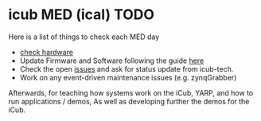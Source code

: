 # icub MED (ical) TODO

Here is a list of things to check each MED day

- [check hardware](hardware_check.md)
- Update Firmware and Software following the guide [here](https://github.com/event-driven-robotics/event-driven-robotics.github.io/blob/master/resources/firmwareUpdateREADME.md)
- Check the open [issues](https://github.com/robotology/icub-tech-support/issues?q=is%3Aissue+is%3Aopen+label%3AiCubGenova02+) and ask for status update from icub-tech.
- Work on any event-driven maintenance issues (e.g. zynqGrabber)

Afterwards, for teaching how systems work on the iCub, YARP, and how to run applications / demos, As well as developing further the demos for the iCub.
